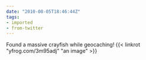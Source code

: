 ```yaml
---
date: "2010-08-05T18:46:44Z"
tags:
- imported
- from-twitter
---
```

Found a massive crayfish while geocaching\!  {{< linkrot "yfrog.com/3m95adj" "an image" >}}
